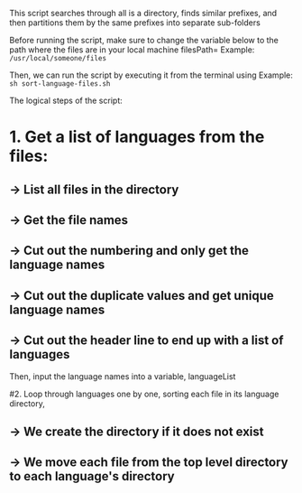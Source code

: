 This script searches through all is a directory, finds similar prefixes, and then partitions them by the same prefixes into separate sub-folders

Before running the script, make sure to change the variable below to the path where the files are in your local machine 
filesPath=<path-to-files-directory-here>
Example: 
 ```/usr/local/someone/files ```

Then, we can run the script by executing it from the terminal using
Example:
```sh sort-language-files.sh```

The logical steps of the script:

# 1. Get a list of languages from the files:
## -> List all files in the directory
##     -> Get the file names
##         -> Cut out the numbering and only get the language names
##             -> Cut out the duplicate values and get unique language names
##                 -> Cut out the header line to end up with a list of languages
Then, input the language names into a variable, languageList


#2. Loop through languages one by one, sorting each file in its language directory,
##  -> We create the directory if it does not exist
##     -> We move each file from the top level directory to each language's directory
